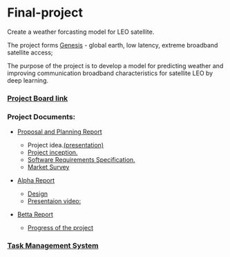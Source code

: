 # Final-project
Create a weather forcasting model for LEO satellite.

The project forms [Genesis](https://innovationisrael.org.il/content/%D7%9E%D7%A4%D7%92%D7%A9-%D7%94%D7%AA%D7%A0%D7%A2%D7%94-%D7%9C%D7%9E%D7%90%D7%92%D7%93-genesis) - global earth, low latency, extreme broadband satellite access; 


The purpose of the project is to develop a model for predicting weather and improving communication broadband characteristics for satellite LEO by deep learning. 


### [Project Board link](https://github.com/MichaLasry/Final-project/projects/1)

### Project Documents:
- [Proposal and Planning Report](https://github.com/MichaLasry/Final-project/blob/master/Proposal%20and%20Planing%20Report.pdf)
   - Project idea.[(presentation)](https://github.com/MichaLasry/Final-project/blob/master/Genisis%20Presentation%20011082018.pptx)
   - [Project inception.](https://github.com/MichaLasry/Final-project/wiki/Inception)
   - [Software Requirements Specification.](https://github.com/MichaLasry/Final-project/wiki/SRS)
   - [Market Survey](https://github.com/MichaLasry/Final-project/wiki/Market-Survey)
   
- [Alpha Report](https://github.com/MichaLasry/Final-project/blob/master/alpha_report_.pdf)
   - [Design](https://github.com/MichaLasry/Final-project/wiki/%D7%AA%D7%99%D7%9B%D7%95%D7%9F-%D7%9E%D7%A4%D7%95%D7%A8%D7%98) 
   - [Presentaion video:](https://github.com/MichaLasry/Final-project/blob/master/%D7%A1%D7%A8%D7%98%D7%95%D7%9F%20%D7%94%D7%93%D7%9E%D7%99%D7%94.pptx%20version%202.pptx)

- [Betta Report](https://github.com/MichaLasry/Final-project/blob/master/)
   - [Progress of the project](https://github.com/MichaLasry/Final-project/wiki/Progress-of-the-project) 
 
### [Task Management System](https://github.com/MichaLasry/Final-project/issues)

